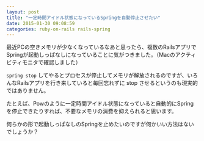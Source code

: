 ```yaml
---
layout: post
title: "一定時間アイドル状態になっているSpringを自動停止させたい"
date: 2015-01-30 09:08:59
categories: ruby-on-rails rails-spring
---
```

<p>最近PCの空きメモリが少なくなっているなあと思ったら、複数のRailsアプリでSpringが起動しっぱなしになっていることに気がつきました。（Macのアクティビティモニタで確認しました）</p>

<p><code>spring stop</code> してやるとプロセスが停止してメモリが解放されるのですが、いろんなRailsアプリを行き来していると毎回忘れずに stop させるというのも現実的ではありません。</p>

<p>たとえば、Powのように一定時間アイドル状態になっていると自動的にSpringを停止できたりすれば、不要なメモリの消費を抑えられると思います。</p>

<p>何らかの形で起動しっぱなしのSpringを止めたいのですが何かいい方法はないでしょうか？</p>
